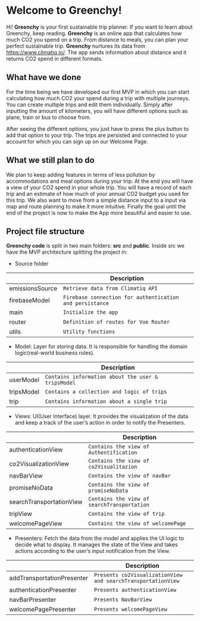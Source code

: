 # Welcome to Greenchy!

Hi! **Greenchy** is your first sustainable trip planner. If you want to learn about Greenchy, keep reading. **Greenchy** is an online app that calculates how much CO2 you spend on a trip. From distance to meals, you can plan your perfect sustainable trip.
**Greenchy** nurtures its data from https://www.climatiq.io/. The app sends information about distance and it returns CO2 spend in different formats. 

## What have we done

For the time being we have developed our first MVP in which you can start calculating how much CO2 your spend during a trip with multiple journeys. You can create multiple trips and edit them individually. Simply after inputting the amount of kilometers, you will have different options such as plane, train or bus to choose from.

After seeing the different options, you just have to press the plus button to add that option to your trip.
The trips are persisted and connected to your account for which you can sign up on our Welcome Page.

## What we still plan to do

We plan to keep adding features in terms of less pollution by accommodations and meal options during your trip. At the end you will have a view of your CO2 spend in your whole trip. You will have a record of each trip and an estimate of how much of your annual CO2 budget you used for this trip. We also want to move from a simple distance input to a input via map and route planning to make it more intuitive. Finally the goal until the end of the project is now to make the App more beautiful and easier to use.

## Project file structure

**Greenchy code** is split in two main folders: **src** and **public**. Inside src we have the MVP architecture splitting the project in: 

- Source folder

|                |Description                                                   
|----------------|-------------------------------
|emissionsSource|`Retrieve data from Climatiq API`
|firebaseModel|`Firebase connection for authentication and persistance`
|main |`Initialize the app`
|router|`Definition of routes for Vue Router`
|utils|`Utility functions`

- Model: Layer for storing data. It is responsible for handling the domain logic(real-world business rules).

|                |Description                                                   
|----------------|-------------------------------
|userModel|`Contains information about the user & tripsModel`
|tripsModel	|`Contains a collection and logic of trips`
|trip	|`Contains information about a single trip`

- Views: UI(User Interface) layer. It provides the visualization of the data and keep a track of the user’s action in order to notify the Presenters.

|                |Description                                                   
|----------------|-------------------------------
| authenticationView|`Contains the view of Authentification`
|co2VisualizationView|`Contains the view of co2Visualitazion`
|navBarView |`Contains the view of navBar`
|promiseNoData|`Contains the view of promiseNoData`
|searchTransportationView|`Contains the view of searchTransportation`
|tripView |`Contains the view of trip`
|welcomePageView|`Contains the view of welcomePage`           

- Presenters: Fetch the data from the model and applies the UI logic to decide what to display. It manages the state of the View and takes actions according to the user’s input notification from the View.

|                |Description                                                   
|----------------|-------------------------------
|addTransportationPresenter|`Presents co2VisualizationView and searchTransportationView`
|authenticationPresenter|`Presents authenticationView`
|navBarPresenter |`Presents NavBarView`
|welcomePagePresenter|`Presents welcomePageView`
